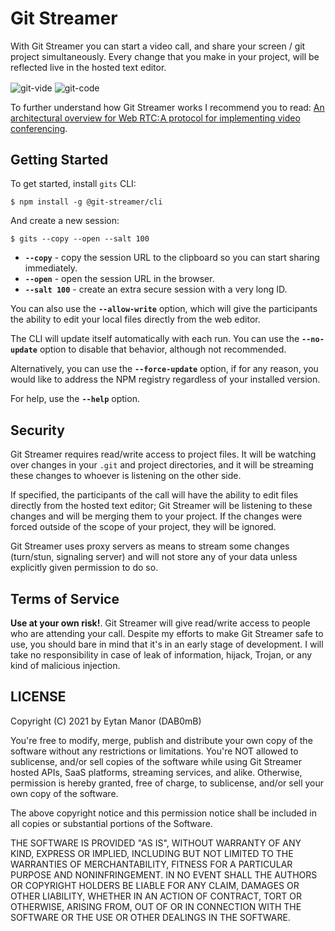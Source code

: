 # Git Streamer

With Git Streamer you can start a video call, and share your screen / git project simultaneously. Every change that you make in your project, will be reflected live in the hosted text editor.

<img align="center" alt="git-vide" src="https://user-images.githubusercontent.com/7648874/106060751-1f1e3d80-60fd-11eb-8a23-c418928ee157.png">
<img align="center" alt="git-code" src="https://user-images.githubusercontent.com/7648874/106059610-a36fc100-60fb-11eb-819e-e269b4b76aa7.png">

To further understand how Git Streamer works I recommend you to read: [An architectural overview for Web RTC: A protocol for implementing video conferencing](https://bit.ly/3rjvuSR).

## Getting Started

To get started, install `gits` CLI:

    $ npm install -g @git-streamer/cli

And create a new session:

    $ gits --copy --open --salt 100

- **`--copy`** - copy the session URL to the clipboard so you can start sharing immediately.
- **`--open`** - open the session URL in the browser.
- **`--salt 100`** - create an extra secure session with a very long ID.

You can also use the **`--allow-write`** option, which will give the participants the ability to edit your local files directly from the web editor.

The CLI will update itself automatically with each run. You can use the **`--no-update`** option to disable that behavior, although not recommended.

Alternatively, you can use the **`--force-update`** option, if for any reason, you would like to address the NPM registry regardless of your installed version.

For help, use the **`--help`** option.

## Security

Git Streamer requires read/write access to project files. It will be watching over changes in your `.git` and project directories, and it will be streaming these changes to whoever is listening on the other side.

If specified, the participants of the call will have the ability to edit files directly from the hosted text editor; Git Streamer will be listening to these changes and will be merging them to your project. If the changes were forced outside of the scope of your project, they will be ignored.

Git Streamer uses proxy servers as means to stream some changes (turn/stun, signaling server) and will not store any of your data unless explicitly given permission to do so.

## Terms of Service

**Use at your own risk!**. Git Streamer will give read/write access to people who are attending your call. Despite my efforts to make Git Streamer safe to use, you should bare in mind that it's in an early stage of development. I will take no responsibility in case of leak of information, hijack, Trojan, or any kind of malicious injection.

## LICENSE

Copyright (C) 2021 by Eytan Manor (DAB0mB)

You're free to modify, merge, publish and distribute your own copy of the software without any restrictions or limitations. You're NOT allowed to sublicense, and/or sell copies of the software while using Git Streamer hosted APIs, SaaS platforms, streaming services, and alike. Otherwise, permission is hereby granted, free of charge, to sublicense, and/or sell your own copy of the software.

The above copyright notice and this permission notice shall be included in all copies or substantial portions of the Software.

THE SOFTWARE IS PROVIDED "AS IS", WITHOUT WARRANTY OF ANY KIND, EXPRESS OR
IMPLIED, INCLUDING BUT NOT LIMITED TO THE WARRANTIES OF MERCHANTABILITY,
FITNESS FOR A PARTICULAR PURPOSE AND NONINFRINGEMENT. IN NO EVENT SHALL THE
AUTHORS OR COPYRIGHT HOLDERS BE LIABLE FOR ANY CLAIM, DAMAGES OR OTHER
LIABILITY, WHETHER IN AN ACTION OF CONTRACT, TORT OR OTHERWISE, ARISING FROM,
OUT OF OR IN CONNECTION WITH THE SOFTWARE OR THE USE OR OTHER DEALINGS IN
THE SOFTWARE.
